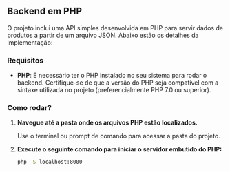 ## Backend em PHP

O projeto inclui uma API simples desenvolvida em PHP para servir dados de produtos a partir de um arquivo JSON. Abaixo estão os detalhes da implementação:

### Requisitos

- **PHP**: É necessário ter o PHP instalado no seu sistema para rodar o backend. Certifique-se de que a versão do PHP seja compatível com a sintaxe utilizada no projeto (preferencialmente PHP 7.0 ou superior).


### Como rodar? 

1. **Navegue até a pasta onde os arquivos PHP estão localizados.**
   
   Use o terminal ou prompt de comando para acessar a pasta do projeto.

2. **Execute o seguinte comando para iniciar o servidor embutido do PHP:**

   ```bash
   php -S localhost:8000
